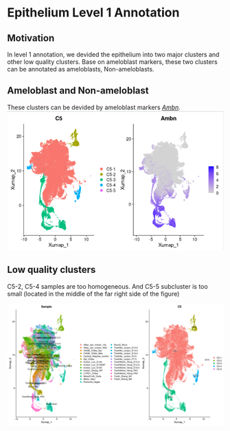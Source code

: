 # Epithelium Level 1 Annotation

## Motivation
In level 1 annotation, we devided the epithelium into two major clusters and other low quality clusters. Base on ameloblast markers, these two clusters can be annotated as ameloblasts, Non-ameloblasts.

## Ameloblast and Non-ameloblast
These clusters can be devided by ameloblast markers [*Ambn*](https://www.ncbi.nlm.nih.gov/gene/258).
![png](../img/annotation_epi/Epi-c5.png)


## Low quality clusters
C5-2, C5-4 samples are too homogeneous. And C5-5 subcluster is too small (located in the middle of the far right side of the figure)

![png](../img/annotation_epi/C5-project.png)
